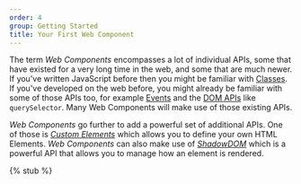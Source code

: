 ```yaml
---
order: 4
group: Getting Started
title: Your First Web Component
---
```


The term _Web Components_ encompasses a lot of individual APIs, some that have existed for a very long time in the web,
and some that are much newer. If you've written JavaScript before then you might be familiar with [Classes][classes]. If
you've developed on the web before, you might already be familiar with some of those APIs too, for example
[Events][events] and the [DOM APIs][dom-apis] like `querySelector`. Many Web Components will make use of those existing
APIs.

_Web Components_ go further to add a powerful set of additional APIs. One of those is [_Custom
Elements_][defining-a-component] which allows you to define your own HTML Elements. _Web Components_ can also make use
of [_ShadowDOM_][shadowdom] which is a powerful API that allows you to manage how an element is rendered.

{% stub %}

[classes]: /learn/javascript/classes
[events]: /learn/javascript/events
[dom-apis]: /learn/javascript/dom-apis
[defining-a-component]: /learn/components/
[shadowdom]: /learn/components/shadowdom
